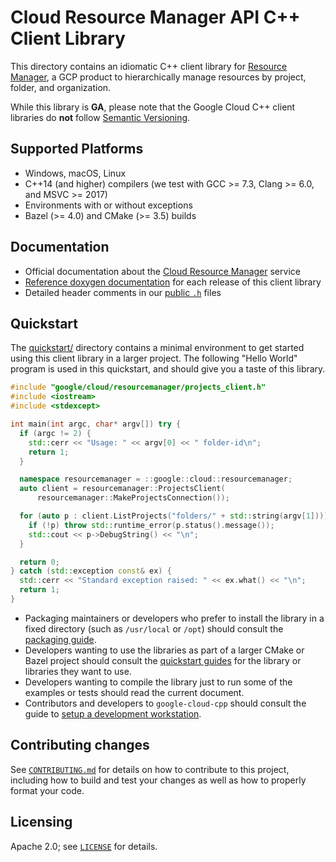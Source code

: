 # Cloud Resource Manager API C++ Client Library

This directory contains an idiomatic C++ client library for
[Resource Manager][cloud-product], a GCP product to hierarchically manage
resources by project, folder, and organization.

While this library is **GA**, please note that the Google Cloud C++ client libraries do **not** follow
[Semantic Versioning](https://semver.org/).

## Supported Platforms

- Windows, macOS, Linux
- C++14 (and higher) compilers (we test with GCC >= 7.3, Clang >= 6.0, and
  MSVC >= 2017)
- Environments with or without exceptions
- Bazel (>= 4.0) and CMake (>= 3.5) builds

## Documentation

- Official documentation about the [Cloud Resource Manager][cloud-service-docs] service
- [Reference doxygen documentation][doxygen-link] for each release of this
  client library
- Detailed header comments in our [public `.h`][source-link] files

## Quickstart

The [quickstart/](quickstart/README.md) directory contains a minimal environment
to get started using this client library in a larger project. The following
"Hello World" program is used in this quickstart, and should give you a taste of
this library.

<!-- inject-quickstart-start -->

```cc
#include "google/cloud/resourcemanager/projects_client.h"
#include <iostream>
#include <stdexcept>

int main(int argc, char* argv[]) try {
  if (argc != 2) {
    std::cerr << "Usage: " << argv[0] << " folder-id\n";
    return 1;
  }

  namespace resourcemanager = ::google::cloud::resourcemanager;
  auto client = resourcemanager::ProjectsClient(
      resourcemanager::MakeProjectsConnection());

  for (auto p : client.ListProjects("folders/" + std::string(argv[1]))) {
    if (!p) throw std::runtime_error(p.status().message());
    std::cout << p->DebugString() << "\n";
  }

  return 0;
} catch (std::exception const& ex) {
  std::cerr << "Standard exception raised: " << ex.what() << "\n";
  return 1;
}
```

<!-- inject-quickstart-end -->

- Packaging maintainers or developers who prefer to install the library in a
  fixed directory (such as `/usr/local` or `/opt`) should consult the
  [packaging guide](/doc/packaging.md).
- Developers wanting to use the libraries as part of a larger CMake or Bazel
  project should consult the [quickstart guides](#quickstart) for the library
  or libraries they want to use.
- Developers wanting to compile the library just to run some of the examples or
  tests should read the current document.
- Contributors and developers to `google-cloud-cpp` should consult the guide to
  [setup a development workstation][howto-setup-dev-workstation].

## Contributing changes

See [`CONTRIBUTING.md`](/CONTRIBUTING.md) for details on how to
contribute to this project, including how to build and test your changes
as well as how to properly format your code.

## Licensing

Apache 2.0; see [`LICENSE`](/LICENSE) for details.

[cloud-product]: https://cloud.google.com/resource-manager
[cloud-service-docs]: https://cloud.google.com/resource-manager/docs
[doxygen-link]: https://googleapis.dev/cpp/google-cloud-resourcemanager/latest/
[howto-setup-dev-workstation]: /doc/contributor/howto-guide-setup-development-workstation.md
[source-link]: https://github.com/googleapis/google-cloud-cpp/tree/main/google/cloud/resourcemanager
